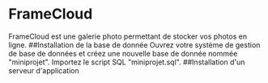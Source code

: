 # FrameCloud
FrameCloud est une galerie photo permettant de stocker vos photos en ligne.
##Installation de la base de donnée
Ouvrez votre système de gestion de base de données et créez une nouvelle base de donnée nommée "miniprojet". Importez le script SQL "miniprojet.sql".
##Installation d'un serveur d'application
